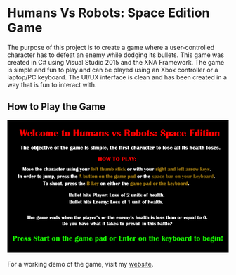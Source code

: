 # Humans Vs Robots: Space Edition Game

The purpose of this project is to create a game where a user-controlled character has to defeat an enemy while dodging its bullets. This game was created in C# using Visual Studio 2015 and the XNA Framework. The game is simple and fun to play and can be played using an Xbox controller or a laptop/PC keyboard. The UI/UX interface is clean and has been created in a way that is fun to interact with.

## How to Play the Game

![Instructions](https://github.com/harmanpreet-sagar/Humans-vs-Robots/blob/55c547e3eaa4746719e42ffb7a7f46405392813a/Video%20Game/Harman_Video%20Game/Harman_Video%20Game/Harman_Video_GameContent/Instructions.png)

For a working demo of the game, visit my [website](https://harmanpreetsagar.wixsite.com/website/portfolio#:~:text=HUMANS%20VS%20ROBOTS%3A%20SPACE%20EDITION).
